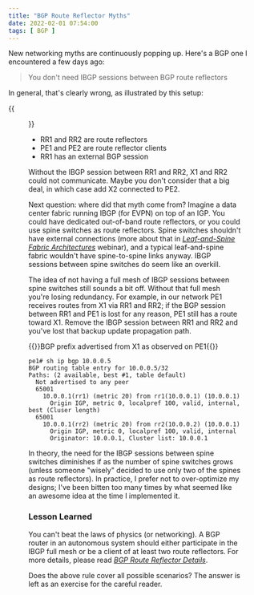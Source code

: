 ```yaml
---
title: "BGP Route Reflector Myths"
date: 2022-02-01 07:54:00
tags: [ BGP ]
---
```

New networking myths are continuously popping up. Here's a BGP one I encountered a few days ago:

> You don't need IBGP sessions between BGP route reflectors

In general, that's clearly wrong, as illustrated by this setup:
<!--more-->
{{<figure src="/2022/02/rr-ibgp.png" caption="BGP session (arrows indicate RR clients)">}}

* RR1 and RR2 are route reflectors
* PE1 and PE2 are route reflector clients
* RR1 has an external BGP session

Without the IBGP session between RR1 and RR2, X1 and RR2 could not communicate. Maybe you don't consider that a big deal, in which case add X2 connected to PE2.

Next question: where did that myth come from? Imagine a data center fabric running IBGP (for EVPN) on top of an IGP. You could have dedicated out-of-band route reflectors, or you could use spine switches as route reflectors. Spine switches shouldn't have external connections (more about that in _[Leaf-and-Spine Fabric Architectures](https://www.ipspace.net/Leaf-and-Spine_Fabric_Architectures)_ webinar), and a typical leaf-and-spine fabric wouldn't have spine-to-spine links anyway. IBGP sessions between spine switches do seem like an overkill.

The idea of not having a full mesh of IBGP sessions between spine switches still sounds a bit off. Without that full mesh you're losing redundancy. For example, in our network PE1 receives routes from X1 via RR1 and RR2; if the BGP session between RR1 and PE1 is lost for any reason, PE1 still has a route toward X1. Remove the IBGP session between RR1 and RR2 and you've lost that backup update propagation path.

{{<cc>}}BGP prefix advertised from X1 as observed on PE1{{</cc>}}
```
pe1# sh ip bgp 10.0.0.5
BGP routing table entry for 10.0.0.5/32
Paths: (2 available, best #1, table default)
  Not advertised to any peer
  65001
    10.0.0.1(rr1) (metric 20) from rr1(10.0.0.1) (10.0.0.1)
      Origin IGP, metric 0, localpref 100, valid, internal, best (Cluser length)
  65001
    10.0.0.1(rr2) (metric 20) from rr2(10.0.0.2) (10.0.0.1)
      Origin IGP, metric 0, localpref 100, valid, internal
      Originator: 10.0.0.1, Cluster list: 10.0.0.1
```

In theory, the need for the IBGP sessions between spine switches diminishes if as the number of spine switches grows (unless someone "wisely" decided to use only two of the spines as route reflectors). In practice, I prefer not to over-optimize my designs; I've been bitten too many times by what seemed like an awesome idea at the time I implemented it.

### Lesson Learned

You can't beat the laws of physics (or networking). A BGP router in an autonomous system should either participate in the IBGP full mesh or be a client of at least two route reflectors. For more details, please read _[BGP Route Reflector Details](https://blog.ipspace.net/2008/08/bgp-route-reflector-details.html)_.

Does the above rule cover all possible scenarios? The answer is left as an exercise for the careful reader.
